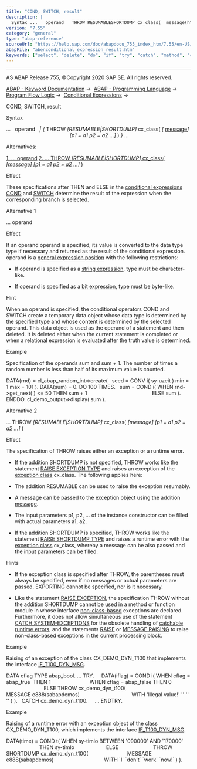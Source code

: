 ```yaml
---
title: "COND, SWITCH, result"
description: |
  Syntax ...   operand   THROW RESUMABLESHORTDUMP cx_class(  message(https://help.sap.com/doc/abapdocu_755_index_htm/7.55/en-US/abapraise_exception_message.htm) p1 = a1 p2 = a2 ... )  ... Alternatives: 1. ... operand(#!ABAP_ALTERNATIVE_1@1@) 2. ... THROW
version: "7.55"
category: "general"
type: "abap-reference"
sourceUrl: "https://help.sap.com/doc/abapdocu_755_index_htm/7.55/en-US/abenconditional_expression_result.htm"
abapFile: "abenconditional_expression_result.htm"
keywords: ["select", "delete", "do", "if", "try", "catch", "method", "class", "data", "abenconditional", "expression", "result"]
---
```


* * *

AS ABAP Release 755, ©Copyright 2020 SAP SE. All rights reserved.

[ABAP - Keyword Documentation](https://help.sap.com/doc/abapdocu_755_index_htm/7.55/en-US/abenabap.htm) →  [ABAP - Programming Language](https://help.sap.com/doc/abapdocu_755_index_htm/7.55/en-US/abenabap_reference.htm) →  [Program Flow Logic](https://help.sap.com/doc/abapdocu_755_index_htm/7.55/en-US/abenabap_flow_logic.htm) →  [Conditional Expressions](https://help.sap.com/doc/abapdocu_755_index_htm/7.55/en-US/abenconditional_expressions.htm) → 

COND, SWITCH, result

Syntax

...   operand
  *|* *{* THROW *\[*RESUMABLE*|*SHORTDUMP*\]* cx\_class( *\[* [message](https://help.sap.com/doc/abapdocu_755_index_htm/7.55/en-US/abapraise_exception_message.htm)*\]*
                                            *\[*p1 = a1 p2 = a2 ...*\]* ) *}* ...

Alternatives:

[1\. ... operand](#!ABAP_ALTERNATIVE_1@1@)
[2\. ... THROW *\[*RESUMABLE*|*SHORTDUMP*\]* cx\_class( *\[*message*\]* *\[*p1 = a1 p2 = a2 ...*\]* )](#!ABAP_ALTERNATIVE_2@2@)

Effect

These specifications after THEN and ELSE in the [conditional expressions](https://help.sap.com/doc/abapdocu_755_index_htm/7.55/en-US/abenconditional_expression_glosry.htm "Glossary Entry") [COND](https://help.sap.com/doc/abapdocu_755_index_htm/7.55/en-US/abenconditional_expression_cond.htm) and [SWITCH](https://help.sap.com/doc/abapdocu_755_index_htm/7.55/en-US/abenconditional_expression_cond.htm) determine the result of the expression when the corresponding branch is selected.

Alternative 1

... operand

Effect

If an operand operand is specified, its value is converted to the data type type if necessary and returned as the result of the conditional expression. operand is a [general expression position](https://help.sap.com/doc/abapdocu_755_index_htm/7.55/en-US/abengeneral_expr_position_glosry.htm "Glossary Entry") with the following restrictions:

-   If operand is specified as a [string expression](https://help.sap.com/doc/abapdocu_755_index_htm/7.55/en-US/abenstring_expression_glosry.htm "Glossary Entry"), type must be character-like.

-   If operand is specified as a [bit expression](https://help.sap.com/doc/abapdocu_755_index_htm/7.55/en-US/abenbit_expression_glosry.htm "Glossary Entry"), type must be byte-like.

Hint

When an operand is specified, the conditional operators COND and SWITCH create a temporary data object whose data type is determined by the specified type and whose content is determined by the selected operand. This data object is used as the operand of a statement and then deleted. It is deleted either when the current statement is completed or when a relational expression is evaluated after the truth value is determined.

Example

Specification of the operands sum and sum + 1. The number of times a random number is less than half of its maximum value is counted.

DATA(rnd) = cl\_abap\_random\_int=>create(
  seed = CONV i( sy-uzeit ) min = 1 max = 101 ).
DATA(sum) = 0.
DO 100 TIMES.
  sum = COND i( WHEN rnd->get\_next( ) <= 50 THEN sum + 1
                                            ELSE sum ).
ENDDO.
cl\_demo\_output=>display( sum ).

Alternative 2

... THROW *\[*RESUMABLE*|*SHORTDUMP*\]* cx\_class( *\[*message*\]* *\[*p1 = a1 p2 = a2 ...*\]* )

Effect

The specification of THROW raises either an exception or a runtime error.

-   If the addition SHORTDUMP is not specified, THROW works like the statement [RAISE EXCEPTION TYPE](https://help.sap.com/doc/abapdocu_755_index_htm/7.55/en-US/abapraise_exception_class.htm) and raises an exception of the [exception class](https://help.sap.com/doc/abapdocu_755_index_htm/7.55/en-US/abenexception_class_glosry.htm "Glossary Entry") cx\_class. The following applies here:

-   The addition RESUMABLE can be used to raise the exception resumably.

-   A message can be passed to the exception object using the addition [message](https://help.sap.com/doc/abapdocu_755_index_htm/7.55/en-US/abapraise_exception_message.htm).

-   The input parameters p1, p2, ... of the instance constructor can be filled with actual parameters a1, a2.

-   If the addition SHORTDUMP is specified, THROW works like the statement [RAISE SHORTDUMP TYPE](https://help.sap.com/doc/abapdocu_755_index_htm/7.55/en-US/abapraise_shortdump.htm) and raises a runtime error with the [exception class](https://help.sap.com/doc/abapdocu_755_index_htm/7.55/en-US/abenexception_class_glosry.htm "Glossary Entry") cx\_class, whereby a message can be also passed and the input parameters can be filled.

Hints

-   If the exception class is specified after THROW, the parentheses must always be specified, even if no messages or actual parameters are passed. EXPORTING cannot be specified, nor is it necessary.

-   Like the statement [RAISE EXCEPTION](https://help.sap.com/doc/abapdocu_755_index_htm/7.55/en-US/abapraise_exception_class.htm), the specification THROW without the addition SHORTDUMP cannot be used in a method or function module in whose interface [non-class-based](https://help.sap.com/doc/abapdocu_755_index_htm/7.55/en-US/abenexceptions_non_class.htm) exceptions are declared. Furthermore, it does not allow simultaneous use of the statement [CATCH SYSTEM-EXCEPTIONS](https://help.sap.com/doc/abapdocu_755_index_htm/7.55/en-US/abapcatch_sys.htm) for the obsolete handling of [catchable runtime errors](https://help.sap.com/doc/abapdocu_755_index_htm/7.55/en-US/abencatchable_runtime_error_glosry.htm "Glossary Entry"), and the statements [RAISE](https://help.sap.com/doc/abapdocu_755_index_htm/7.55/en-US/abapraise_exception.htm) or [MESSAGE RAISING](https://help.sap.com/doc/abapdocu_755_index_htm/7.55/en-US/abapmessage_raising.htm) to raise non-class-based exceptions in the current processing block.

Example

Raising of an exception of the class CX\_DEMO\_DYN\_T100 that implements the interface [IF\_T100\_DYN\_MSG](https://help.sap.com/doc/abapdocu_755_index_htm/7.55/en-US/abenif_t100_dyn_msg.htm).

DATA cflag TYPE abap\_bool.
...
TRY.
    DATA(iflag) = COND i( WHEN cflag = abap\_true  THEN 1
                          WHEN cflag = abap\_false THEN 0
                          ELSE THROW cx\_demo\_dyn\_t100(
                                 MESSAGE e888(sabapdemos)
                                   WITH 'Illegal value!' '' '' '' ) ).
  CATCH cx\_demo\_dyn\_t100.
    ...
ENDTRY.

Example

Raising of a runtime error with an exception object of the class CX\_DEMO\_DYN\_T100, which implements the interface [IF\_T100\_DYN\_MSG](https://help.sap.com/doc/abapdocu_755_index_htm/7.55/en-US/abenif_t100_dyn_msg.htm).

DATA(time) = COND t( WHEN sy-timlo BETWEEN '090000' AND '170000'
                       THEN sy-timlo
                     ELSE
                       THROW SHORTDUMP cx\_demo\_dyn\_t100(
                          MESSAGE e888(sabapdemos)
                                  WITH \`I\` \`don't\` \`work\` \`now!\` ) ).